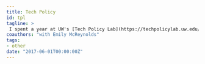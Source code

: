 ```yaml
---
title: Tech Policy
id: tpl
tagline: >
 I spent a year at UW's [Tech Policy Lab](https://techpolicylab.uw.edu/), where I synthesized security/privacy research around new and upcoming technologies for legal and policy audiences. We also published a paper on the attitudes of children and parents towards internet connected toys. 
coauthors: "with Emily McReynolds"
tags:
- other
date: "2017-06-01T00:00:00Z"
---
```


